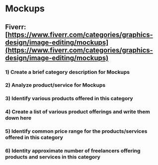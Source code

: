 # Mockups
## Fiverr: [https://www.fiverr.com/categories/graphics-design/image-editing/mockups](https://www.fiverr.com/categories/graphics-design/image-editing/mockups)
### 1) Create a brief category description for Mockups
### 2) Analyze product/service for Mockups
### 3) Identify various products offered in this category
### 4) Create a list of various product offerings and write them down here
### 5) Identify common price range for the products/services offered in this category
### 6) Identity approximate number of freelancers offering products and services in this category
